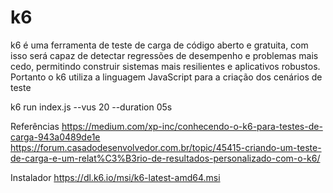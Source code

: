 # k6
k6 é uma ferramenta de teste de carga de código aberto e gratuita, com isso será capaz de detectar regressões de desempenho e problemas mais cedo, permitindo construir sistemas mais resilientes e aplicativos robustos. Portanto o k6 utiliza a linguagem JavaScript para a criação dos cenários de teste

k6 run index.js --vus 20 --duration 05s

Referências
https://medium.com/xp-inc/conhecendo-o-k6-para-testes-de-carga-943a0489de1e
https://forum.casadodesenvolvedor.com.br/topic/45415-criando-um-teste-de-carga-e-um-relat%C3%B3rio-de-resultados-personalizado-com-o-k6/

Instalador 
https://dl.k6.io/msi/k6-latest-amd64.msi
